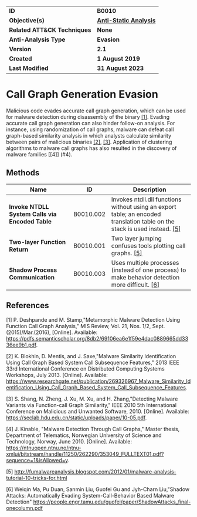 <table>
<tr>
<td><b>ID</b></td>
<td><b>B0010</b></td>
</tr>
<tr>
<td><b>Objective(s)</b></td>
<td><b><a href="../anti-static-analysis">Anti-Static Analysis</a></b></td>
</tr>
<tr>
<td><b>Related ATT&CK Techniques</b></td>
<td><b>None</b></td>
</tr>
<tr>
<td><b>Anti-Analysis Type</b></td>
<td><b>Evasion</b></td>
</tr>
<tr>
<td><b>Version</b></td>
<td><b>2.1</b></td>
</tr>
<tr>
<td><b>Created</b></td>
<td><b>1 August 2019</b></td>
</tr>
<tr>
<td><b>Last Modified</b></td>
<td><b>31 August 2023</b></td>
</tr>
</table>


# Call Graph Generation Evasion

Malicious code evades accurate call graph generation, which can be used for malware detection during disassembly of the binary [[1]](#1). Evading accurate call graph generation can also hinder follow-on analysis. For instance, using randomization of call graphs, malware can defeat call graph-based similarity analysis in which analysts calculate similarity between pairs of malicious binaries [[2]](#2), [[3]](#3). Application of clustering algorithms to malware call graphs has also resulted in the discovery of malware families [[4]] (#4). 

## Methods

|Name|ID|Description|
|---|---|---|
|**Invoke NTDLL System Calls via Encoded Table**|B0010.002|Invokes ntdll.dll functions without using an export table; an encoded translation table on the stack is used instead. [[5]](#5)|
|**Two-layer Function Return**|B0010.001|Two layer jumping confuses tools plotting call graphs. [[5]](#5)|
|**Shadow Process Communication**|B0010.003| Uses multiple processes (instead of one process) to make behavior detection more difficult. [[6]](#6)|

## References

<a name="1">[1]</a> P. Deshpande and M. Stamp,"Metamorphic Malware Detection Using Function Call Graph Analysis," MIS Review, Vol. 21, Nos. 1/2, Sept.(2015)/Mar.(2016), [Online]. Available: https://pdfs.semanticscholar.org/8db2/69106ea6e1f59e4dac0889665dd3336ee9b1.pdf.

<a name="2">[2]</a> K. Blokhin, D. Mentis, and J. Saxe,"Malware Similarity Identification Using Call Graph Based System Call Subsequence Features," 2013 IEEE 33rd International Conference on Distributed Computing Systems Workshops, July 2013. [Online]. Available: https://www.researchgate.net/publication/269326967_Malware_Similarity_Identification_Using_Call_Graph_Based_System_Call_Subsequence_Features.

<a name="3">[3]</a> S. Shang, N. Zheng, J. Xu, M. Xu, and H. Zhang,"Detecting Malware Variants via Function-call Graph Similarity," IEEE 2010 5th International Conference on Malicious and Unwanted Software, 2010. [Online]. Available: https://seclab.hdu.edu.cn/static/uploads/paper/10-05.pdf.

<a name="4">[4]</a> J. Kinable, "Malware Detection Through Call Graphs," Master thesis, Department of Telematics, Norwegian University of Science and Technology, Norway, June 2010. [Online]. Available: https://ntnuopen.ntnu.no/ntnu-xmlui/bitstream/handle/11250/262290/353049_FULLTEXT01.pdf?sequence=1&isAllowed=y.

<a name="5">[5]</a> http://fumalwareanalysis.blogspot.com/2012/01/malware-analysis-tutorial-10-tricks-for.html

<a name="6">[6]</a> Weiqin Ma, Pu Duan, Sanmin Liu, Guofei Gu and Jyh-Charn Liu,"Shadow Attacks: Automatically Evading System-Call-Behavior Based Malware Detection" https://people.engr.tamu.edu/guofei/paper/ShadowAttacks_final-onecolumn.pdf
